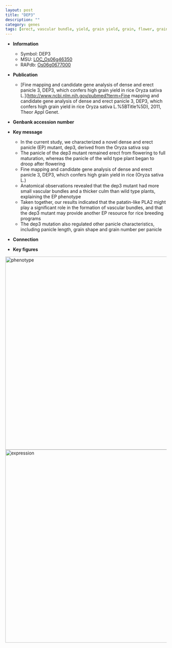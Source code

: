```yaml
---
layout: post
title: "DEP3"
description: ""
category: genes
tags: [erect, vascular bundle, yield, grain yield, grain, flower, grain number, panicle, breeding, culm]
---
```


* **Information**  
    + Symbol: DEP3  
    + MSU: [LOC_Os06g46350](http://rice.plantbiology.msu.edu/cgi-bin/ORF_infopage.cgi?orf=LOC_Os06g46350)  
    + RAPdb: [Os06g0677000](http://rapdb.dna.affrc.go.jp/viewer/gbrowse_details/irgsp1?name=Os06g0677000)  

* **Publication**  
    + [Fine mapping and candidate gene analysis of dense and erect panicle 3, DEP3, which confers high grain yield in rice Oryza sativa L.](http://www.ncbi.nlm.nih.gov/pubmed?term=Fine mapping and candidate gene analysis of dense and erect panicle 3, DEP3, which confers high grain yield in rice Oryza sativa L.%5BTitle%5D), 2011, Theor Appl Genet.

* **Genbank accession number**  

* **Key message**  
    + In the current study, we characterized a novel dense and erect panicle (EP) mutant, dep3, derived from the Oryza sativa ssp
    + The panicle of the dep3 mutant remained erect from flowering to full maturation, whereas the panicle of the wild type plant began to droop after flowering
    + Fine mapping and candidate gene analysis of dense and erect panicle 3, DEP3, which confers high grain yield in rice (Oryza sativa L.)
    + Anatomical observations revealed that the dep3 mutant had more small vascular bundles and a thicker culm than wild type plants, explaining the EP phenotype
    + Taken together, our results indicated that the patatin-like PLA2 might play a significant role in the formation of vascular bundles, and that the dep3 mutant may provide another EP resource for rice breeding programs
    + The dep3 mutation also regulated other panicle characteristics, including panicle length, grain shape and grain number per panicle

* **Connection**  

* **Key figures**  
<img src="http://funRiceGenes.github.io/images/DEP3.pheno.png" alt="phenotype"  style="width: 600px;"/>

<img src="http://funRiceGenes.github.io/images/DEP3.exp.png" alt="expression"  style="width: 600px;"/>


